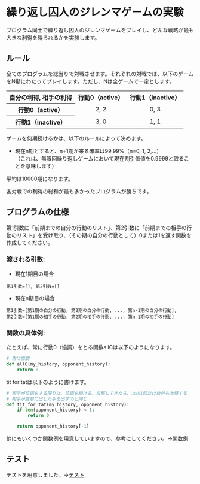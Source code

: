 # 繰り返し囚人のジレンマゲームの実験

プログラム同士で繰り返し囚人のジレンマゲームをプレイし、どんな戦略が最も大きな利得を得られるかを実験します。  

## ルール
全てのプログラムを総当りで対戦させます。それぞれの対戦では、以下のゲームをN期にわたってプレイします。ただし、Nは全ゲームで一定とします。

<table align="center", style="text-align:center;">
  <tr>
    <th>自分の利得, 相手の利得</th>
    <th>行動0（active）</th>
    <th>行動1（inactive）</th>
  </tr>
  <tr>
    <th>行動0（active）</th>
    <td>2, 2</td>
    <td>0, 3</td>
  </tr>
  <tr>
    <th>行動1（inactive）</th>
    <td>3, 0</td>
    <td>1, 1</td>
  </tr>
</table>
  
ゲームを何期続けるかは、以下のルールによって決めます。

* 現在n期とすると、n+1期が来る確率は99.99%（n=0, 1, 2,...）  
（これは、無限回繰り返しゲームにおいて現在割引価値を0.9999と取ることを意味します）

平均は10000期になります。

各対戦での利得の総和が最も多かったプログラムが勝ちです。


## プログラムの仕様
第1引数に「前期までの自分の行動のリスト」、第2引数に「前期までの相手の行動のリスト」を受け取り、（その期の自分の行動として）0または1を返す関数を作成してください。

### 渡される引数:

* 現在1期目の場合
```
第1引数=[], 第2引数=[]
```
* 現在n期目の場合
```
第1引数=[第1期の自分の行動, 第2期の自分の行動, ..., 第n-1期の自分の行動],
第2引数=[第1期の相手の行動, 第2期の相手の行動, ..., 第n-1期の相手の行動]
```

### 関数の具体例:
たとえば、常に行動0（協調）をとる関数allCは以下のようになります。

```python
# 常に協調
def allC(my_history, opponent_history):
    return 0
```

tit for tatは以下のように書けます。
```python
# 相手が協調をする限りは、協調を続ける。攻撃してきたら、次の1回だけ自分も攻撃する
# 相手が直前に出した手を出すのと同じ
def tit_for_tat(my_history, opponent_history):
    if len(opponent_history) < 1:
        return 0

    return opponent_history[-1]
```

他にもいくつか関数例を用意していますので、参考にしてください。->[関数例](./sample.py)


## テスト
テストを用意しました。->[テスト](./test.py)






